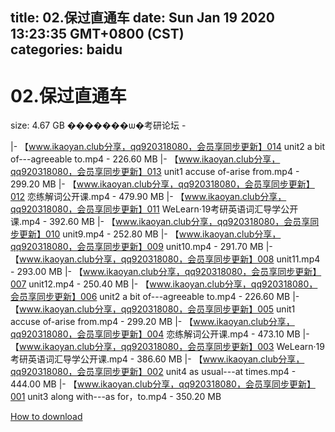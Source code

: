 
title: 02.保过直通车
date: Sun Jan 19 2020 13:23:35 GMT+0800 (CST)    
categories: baidu
---

# 02.保过直通车
size: 4.67 GB
 �������ѡ�考研论坛 -
 
|- 【www.ikaoyan.club分享，qq920318080，会员享同步更新】014 unit2 a bit of---agreeable to.mp4 - 226.60 MB
|- 【www.ikaoyan.club分享，qq920318080，会员享同步更新】013 unit1 accuse of-arise from.mp4 - 299.20 MB
|- 【www.ikaoyan.club分享，qq920318080，会员享同步更新】012 恋练解词公开课.mp4 - 479.90 MB
|- 【www.ikaoyan.club分享，qq920318080，会员享同步更新】011 WeLearn·19考研英语词汇导学公开课.mp4 - 392.60 MB
|- 【www.ikaoyan.club分享，qq920318080，会员享同步更新】010 unit9.mp4 - 252.80 MB
|- 【www.ikaoyan.club分享，qq920318080，会员享同步更新】009 unit10.mp4 - 291.70 MB
|- 【www.ikaoyan.club分享，qq920318080，会员享同步更新】008 unit11.mp4 - 293.00 MB
|- 【www.ikaoyan.club分享，qq920318080，会员享同步更新】007 unit12.mp4 - 250.40 MB
|- 【www.ikaoyan.club分享，qq920318080，会员享同步更新】006 unit2 a bit of---agreeable to.mp4 - 226.60 MB
|- 【www.ikaoyan.club分享，qq920318080，会员享同步更新】005 unit1 accuse of-arise from.mp4 - 299.20 MB
|- 【www.ikaoyan.club分享，qq920318080，会员享同步更新】004 恋练解词公开课.mp4 - 473.10 MB
|- 【www.ikaoyan.club分享，qq920318080，会员享同步更新】003 WeLearn·19考研英语词汇导学公开课.mp4 - 386.60 MB
|- 【www.ikaoyan.club分享，qq920318080，会员享同步更新】002 unit4 as usual---at times.mp4 - 444.00 MB
|- 【www.ikaoyan.club分享，qq920318080，会员享同步更新】001 unit3 along with---as for，to.mp4 - 350.20 MB

[How to download](https://bpcam.bemobtrk.com/go/2ceec3aa-1ca2-46d6-b9ff-aaa5c184517c?jno=947)